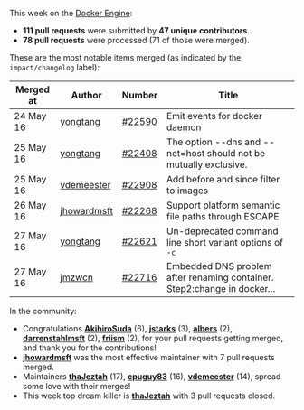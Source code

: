 This week on the [Docker Engine](https://github.com/docker/docker):

  - **111 pull requests** were submitted by **47 unique contributors**.
  - **78 pull requests** were processed (71 of those were merged).

These are the most notable items merged (as indicated by the `impact/changelog` label):

  Merged at | Author                                  | Number                                                 | Title
  ----------|-----------------------------------------|--------------------------------------------------------|--------------------------------------------------------------
  24 May 16 | [yongtang](https://github.com/yongtang) | [#22590](https://github.com/docker/docker/issues/22590) | Emit events for docker daemon
  25 May 16 | [yongtang](https://github.com/yongtang) | [#22408](https://github.com/docker/docker/issues/22408) | The option --dns and --net=host should not be mutually exclusive.
  25 May 16 | [vdemeester](https://github.com/vdemeester) | [#22908](https://github.com/docker/docker/issues/22908) | Add before and since filter to images
  26 May 16 | [jhowardmsft](https://github.com/jhowardmsft) | [#22268](https://github.com/docker/docker/issues/22268) | Support platform semantic file paths through ESCAPE
  27 May 16 | [yongtang](https://github.com/yongtang) | [#22621](https://github.com/docker/docker/issues/22621) | Un-deprecated command line short variant options of `-c`
  27 May 16 | [jmzwcn](https://github.com/jmzwcn) | [#22716](https://github.com/docker/docker/issues/22716) | Embedded DNS problem after renaming container. Step2:change in docker…

In the community:

  - Congratulations **[AkihiroSuda](https://github.com/AkihiroSuda)** (6), **[jstarks](https://github.com/jstarks)** (3), **[albers](https://github.com/albers)** (2), **[darrenstahlmsft](https://github.com/darrenstahlmsft)** (2), **[friism](https://github.com/friism)** (2), for your pull requests getting merged, and thank you for the contributions!
  - **[jhowardmsft](https://github.com/jhowardmsft)** was the most effective maintainer with 7 pull requests merged.
  - Maintainers **[thaJeztah](https://github.com/thaJeztah)** (17), **[cpuguy83](https://github.com/cpuguy83)** (16), **[vdemeester](https://github.com/vdemeester)** (14), spread some love with their merges!
  - This week top dream killer is **[thaJeztah](https://github.com/thaJeztah)** with 3 pull requests closed.

